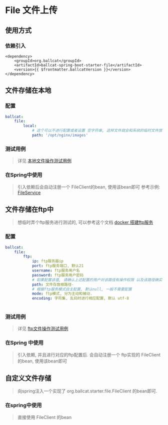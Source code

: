 # File 文件上传

## 使用方式

### 依赖引入

```xml-vue
<dependency>
    <groupId>org.ballcat</groupId>
    <artifactId>ballcat-spring-boot-starter-file</artifactId>
    <version>{{ $frontmatter.ballcatVersion }}</version>
</dependency>
```

## 文件存储在本地

### 配置

```yaml
ballcat:
    file:
		local:
			# 这个可以不进行配置或者设置 空字符串, 这样文件就会和系统的临时文件放在一起
			path: '/opt/nginx/images'
```

### 测试用例
> 详见 [本地文件操作测试用例](https://github.com/ballcat-projects/ballcat/blob/master/ballcat-starters/ballcat-spring-boot-starter-file/src/test/java/com/hccake/starter/file/LocalFileClientTest.java)

### 在Spring中使用
> 引入依赖后会自动注册一个  FileClient的bean, 使用该bean即可
> 参考示例: [FileService](https://github.com/ballcat-projects/ballcat/blob/master/ballcat-system/ballcat-system-biz/src/main/java/com/hccake/ballcat/file/service/FileService.java)

## 文件存储在ftp中
> 想临时弄个ftp服务进行测试的, 可以参考这个文档 [docker 搭建ftp服务](https://terrific-mahogany-68d.notion.site/ftp-e75813b8fcf64d01aa9a10346fcc893e)

### 配置
```yaml
ballcat:
	file:
		ftp:
			ip: ftp服务器ip
			port: ftp服务端口, 默认21
			username: ftp服务用户名
			password: ftp服务用户密码
			# 如果配置该值, 请确认上述配置的用户对该路径有操作权限 以及该路径确实存在
			path: 文件存放根路径-
			# 根据ftp服务模式自主配置, 默认null, 一般不需要配置
			mode: ftp模式, 分为主动和被动. 
			encoding: 字符集, 乱码时进行相应配置, 默认 utf-8
		
```

### 测试用例
> 详见 [ftp文件操作测试用例](https://github.com/ballcat-projects/ballcat/blob/master/ballcat-starters/ballcat-spring-boot-starter-file/src/test/java/com/hccake/starter/file/FtpFileClientTest.java)

### 在Spring 中使用
> 引入依赖, 并且进行对应的ftp配置后. 会自动注册一个 ftp实现的 FileClient 的bean, 使用该bean即可

## 自定义文件存储
> 向spring注入一个实现了 org.ballcat.starter.file.FileClient 的bean即可.

### 在spring中使用
> 直接使用  FileClient 的bean